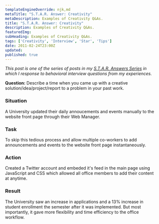 ```yaml
---
templateEngineOverride: njk,md
metaTitle: "S.T.A.R. Answer: Creativity" 
metaDescription: Examples of Creativity Q&As.
title: "S.T.A.R. Answer: Creativity" 
description: Examples of Creativity Q&As.
featuredImg:
subHeading: Examples of Creativity Q&As.
tags: ['Creativity', 'Interview', 'Star', 'Tips']
date: 2011-02-24T23:00Z
updated:
published: true
---
```


<div class="col-start-3 col-end-9">

_This post is one of the series of posts in my [S.T.A.R. Answers Series](/posts/2011/02/star-responses/) in which I response to behavioral interview questions from my experiences._

**Question:** Describe a time when you came up with a creative solution/idea/project/report to a problem in your past work.

### Situation

A University updated their daily annoucements and events manually to the website front page through their Web Manager.

### Task

To skip this tedious process and allow multiple co-workers to add announcements and events to the website front page instantaneously.

### Action

Created a Twitter account and embeded it's feed in the main page using JavaScript and CSS which allowed all office members to add their content at anytime.

### Result

The University saw an increase in applications and a 13% increase in student enrollment the semester after it was implemented. But most importantly, it gave more flexibility and time efficiency to the office workflow.

</div>
